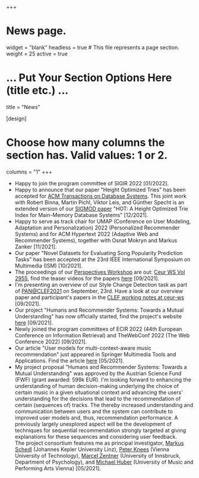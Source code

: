 +++
# News page.
widget = "blank"
headless = true  # This file represents a page section.
weight = 25 
active = true

# ... Put Your Section Options Here (title etc.) ...
title = "News"

[design]
  # Choose how many columns the section has. Valid values: 1 or 2.
  columns = "1"
+++
* Happy to join the program committee of SIGIR 2022 [01/2022].
* Happy to announce that our paper "Height Optimized Tries" has been accepted for [ACM Transactions on Database Systems](https://dl.acm.org/journal/tods).
  This joint work with Robert Binna, Martin Pichl, Viktor Leis, and Günther Specht is an extended version of our [SIGMOD paper](https://dl.acm.org/doi/10.1145/3183713.3196896) "HOT: A Height Optimized Trie Index for Main-Memory Database Systems"  [12/2021].
* Happy to serve as track chair for UMAP (Conference on User Modeling, Adaptation and Personalization) 2022 (Personalized Recommender Systems) and for ACM Hypertext 2022 (Adaptive Web and Recommender Systems), together with Osnat Mokryn and Markus Zanker [11/2021].
* Our paper "Novel Datasets for Evaluating Song Popularity Prediction Tasks" has been accepted at the 23rd IEEE International Symposium on Multimedia (ISM) [10/2021].
* The proceedings of our [Perspectives Workshop](https://perspectives-ws.github.io/2021/) are out: [Ceur WS Vol 2955](http://ceur-ws.org/Vol-2955/), find the teaser videos for the papers [here](https://perspectives-ws.github.io/2021/videos/) [09/2021].
* I'm presenting an overview of our Style Change Detection task as part of [PAN@CLEF2021](https://pan.webis.de/clef21/pan21-web/index.html) on September, 23rd. Have a look at our overview paper and participant's papers in the [CLEF working notes at ceur-ws](http://ceur-ws.org/Vol-2936/) [09/2021].
* Our project "Humans and Recommender Systems: Towards a Mutual Understanding" has now officially started, find the
  project's website <a href="http://humrec.github.io">here</a> [09/2021].
* Newly joined the program committees of ECIR 2022 (44th European
Conference on Information Retrieval) and TheWebConf 2022 (The Web
Conference 2022) [09/2021].
* Our article "User models for multi-context-aware music recommendation" just appeared in Springer Multimedia Tools and
  Applications. Find the article <a href="https://doi.org/10.1007/s11042-020-09890-7">here</a> [05/2021].<br>
* My project proposal "Humans and Recommender Systems: Towards a Mutual Understanding" was approved by the Austrian Science Fund (FWF) (grant awarded: 599k EUR). I'm looking forward to enhancing the understanding of human decision-making underlying the choice of certain music in a given situational context and advancing the users' understanding for the decisions that lead to the recommendation of certain (sequences of) tracks. The thereby increased understanding and communication between users and the system can contribute to improved user models and, thus, recommendation performance. A previously largely unexplored aspect will be the development of techniques for sequential recommendation strongly targeted at giving explanations for these sequences and considering user feedback. <br>
The project consortium features me as principal investigator, <a href="http://www.mschedl.eu/">Markus Schedl</a> (Johannes Kepler University Linz), <a href="https://www.ifs.tuwien.ac.at/~knees/">Peter Knees</a> (Vienna University of Technology), <a href="https://www.uibk.ac.at/psychologie/fachbereiche/pdd/personality_assessment/mitarbeitende/zentner/index.html.de">Marcel Zentner</a> (University of Innsbruck, Department of Psychology), and <a href="https://www.mdw.ac.at/ims/team/michael-huber/">Michael Huber</a> (University of Music and Performing Arts Vienna) [05/2021].
